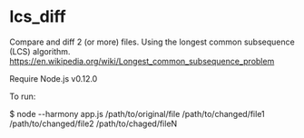 # lcs_diff
Compare and diff 2 (or more) files.
Using the longest common subsequence (LCS) algorithm.
https://en.wikipedia.org/wiki/Longest_common_subsequence_problem

Require Node.js v0.12.0

To run:

$ node --harmony app.js /path/to/original/file /path/to/changed/file1 /path/to/changed/file2 /path/to/chaged/fileN

